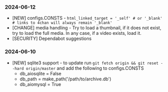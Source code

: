 ### 2024-06-12

- [NEW] configs.CONSTS - `html_linked_target = '_self' # or '_blank' # links to 4chan will always remain '_blank'`
- [CHANGE] media handling - Try to load a thumbnail, if it does not exist, try to load the full media. In any case, if a video exists, load it.
- [SECURITY] Dependabot suggestions

### 2024-06-10

- [NEW] sqlite3 support - to update run `git fetch origin && git reset --hard origin/master` and add the following to configs.CONSTS
  - db_aiosqlite = False
  - db_path = make_path('/path/to/archive.db')
  - db_aiomysql = True
